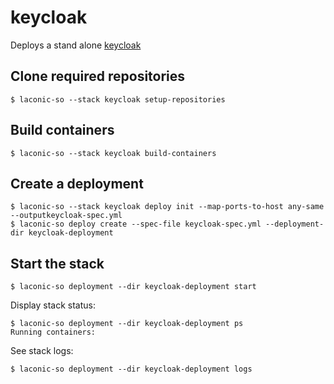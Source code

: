 # keycloak

Deploys a stand alone [keycloak](https://www.keycloak.org)

## Clone required repositories

```
$ laconic-so --stack keycloak setup-repositories
```

## Build containers

```
$ laconic-so --stack keycloak build-containers
```

## Create a deployment

```
$ laconic-so --stack keycloak deploy init --map-ports-to-host any-same --outputkeycloak-spec.yml
$ laconic-so deploy create --spec-file keycloak-spec.yml --deployment-dir keycloak-deployment
```
## Start the stack
```
$ laconic-so deployment --dir keycloak-deployment start
```
Display stack status:
```
$ laconic-so deployment --dir keycloak-deployment ps
Running containers:

```
See stack logs:
```
$ laconic-so deployment --dir keycloak-deployment logs

```

